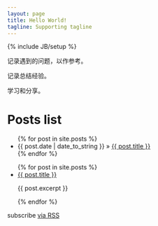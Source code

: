 ```yaml
---
layout: page
title: Hello World!
tagline: Supporting tagline
---
```

{% include JB/setup %}

记录遇到的问题，以作参考。

记录总结经验。

学习和分享。

# Posts list

<ul class="posts">
  {% for post in site.posts %}
    <li><span>{{ post.date | date_to_string }}</span> &raquo; <a href="{{ BASE_PATH }}{{ post.url }}">{{ post.title }}</a></li>
  {% endfor %}
</ul>

<ul>
  {% for post in site.posts %}
    <li>
      <a href="{{ post.url }}">{{ post.title }}</a>
      <p>{{ post.excerpt }}</p>
    </li>
  {% endfor %}
</ul>

<p class="rss-subscribe">subscribe <a href="{{ "/rss.xml" | prepend: site.baseurl }}">via RSS</a></p>
